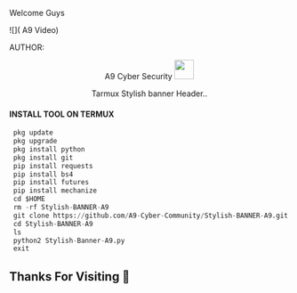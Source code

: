 Welcome Guys 

![]( A9 Video)



AUTHOR:
<p align="center">
A9 Cyber Security <img src="https://emojis.slackmojis.com/emojis/images/1588315024/8823/hyperkitty.gif" width="35px"></i></b></h2> 

</br>
<p align="center">
      Tarmux Stylish  banner Header..

</p>
  
#### INSTALL TOOL ON TERMUX
```python
 pkg update
 pkg upgrade
 pkg install python
 pkg install git
 pip install requests
 pip install bs4
 pip install futures
 pip install mechanize
 cd $HOME 
 rm -rf Stylish-BANNER-A9
 git clone https://github.com/A9-Cyber-Community/Stylish-BANNER-A9.git
 cd Stylish-BANNER-A9
 ls
 python2 Stylish-Banner-A9.py
 exit
```
## Thanks For Visiting 🖤
